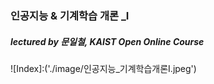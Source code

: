 ### 인공지능 & 기계학습 개론 _I 
##### lectured by 문일철, KAIST Open Online Course
![Index]:('./image/인공지능_기계학습개론I.jpeg')
